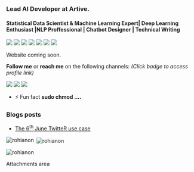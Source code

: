 ### Lead AI Developer at Artive.
#### Statistical Data Scientist & Machine Learning Expert| Deep Learning Enthusiast |NLP Proffessional | Chatbot Designer | Technical Writing
<img src="https://img.shields.io/badge/python%20-%2314354C.svg?&style=for-the-badge&logo=python&logoColor=white"/> <img src="https://img.shields.io/badge/pytorch%20-%23E34F26.svg?&style=for-the-badge&logo=pytorch&logoColor=white"/> <img src="https://img.shields.io/badge/Java-Script%20-%23E34F26.svg?&style=for-the-badge&logo=Java&logoColor=Orange"/>
<img src="https://img.shields.io/badge/TensorFlow%20-%23FF6F00.svg?&style=for-the-badge&logo=TensorFlow&logoColor=white" /> <img src="https://img.shields.io/badge/Keras%20-%23D00000.svg?&style=for-the-badge&logo=Keras&logoColor=white"/> <img src="https://img.shields.io/badge/django%20-%23092E20.svg?&style=for-the-badge&logo=django&logoColor=white"/> <img src="https://img.shields.io/badge/flask%20-%23000.svg?&style=for-the-badge&logo=flask&logoColor=white"/>

Website coming soon.

**Follow me** or **reach me** on the following channels: *(Click badge to access profile link)*

[<img src="https://img.shields.io/badge/@anon_rohi%20-%231DA1F2.svg?&style=for-the-badge&logo=Twitter&logoColor=white"/>](https://twitter.com/@anon_rohi) [<img src="https://img.shields.io/badge/Rohianon%20-0077B5?style=for-the-badge&logo=linkedin&logoColor=white">](https://www.linkedin.com/in/rohi-anon-38a026167/) [<img src="https://img.shields.io/badge/rohianon48@gmail.com%20-D14836?style=for-the-badge&logo=gmail&logoColor=white">](mailto:rohianon48@gmail.com)



- ⚡ Fun fact **sudo chmod ....**

### Blogs posts
<!---BLOG-POST-LIST:START-->
- [The 6<sup>th</sup>  June TwitteR use case](https://medium.com/@rohianon48/the-kenyan-6th-june-case-using-twitter-8d6fb422abd2)
<!---BLOG-POST-LIST:END-->


<p><img align="left" src="https://github-readme-stats.vercel.app/api/top-langs?username=Rohianon&show_icons=true&locale=en&layout=compact" alt="rohianon" /></p>

<p>&nbsp;<img align="center" src="https://github-readme-stats.vercel.app/api?username=Rohianon&show_icons=true&locale=en" alt="rohianon" /></p>

<p><img align="center" src="https://github-readme-streak-stats.herokuapp.com/?user=Rohianon&" alt="rohianon" /></p>

Attachments area
